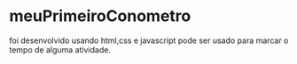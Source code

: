 # meuPrimeiroConometro 

foi desenvolvido usando html,css e javascript pode ser usado para marcar o tempo de alguma atividade.